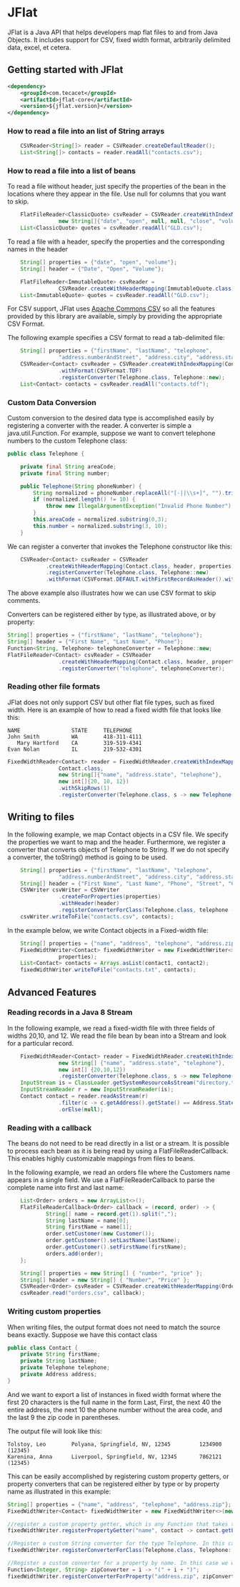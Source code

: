 # JFlat

JFlat is a Java API that helps developers map flat files to and from Java Objects. 
It includes support for CSV, fixed width format, arbitrarily delimited data, excel, et cetera.

## Getting started with JFlat

```xml
<dependency>
    <groupId>com.tecacet</groupId>
    <artifactId>jflat-core</artifactId>
    <version>${jflat.version}</version>
</dependency>
```

### How to read a  file into an list of String arrays

```java
    CSVReader<String[]> reader = CSVReader.createDefaultReader();
    List<String[]> contacts = reader.readAll("contacts.csv");
```

### How to read a file into a list of beans

To read a file without header, just specify the properties of the bean in the locations
where they appear in the file. Use null for columns that you want to skip.

```java
    FlatFileReader<ClassicQuote> csvReader = CSVReader.createWithIndexMapping(ClassicQuote.class,
                new String[]{"date", "open", null, null, "close", "volume", null});
    List<ClassicQuote> quotes = csvReader.readAll("GLD.csv");
```

To read a file with a header, specify the properties and the corresponding names in 
the header

```java
    String[] properties = {"date", "open", "volume"};
    String[] header = {"Date", "Open", "Volume"};

    FlatFileReader<ImmutableQuote> csvReader =
                CSVReader.createWithHeaderMapping(ImmutableQuote.class, header, properties);
    List<ImmutableQuote> quotes = csvReader.readAll("GLD.csv");
```

For CSV support, JFlat uses [Apache Commons CSV](http://commons.apache.org/proper/commons-csv/)
so all the features provided by this library are available, simply by providing the 
appropriate CSV Format.

The following example specifies a CSV format to read a tab-delimited file:

```java
    String[] properties = {"firstName", "lastName", "telephone",
                "address.numberAndStreet", "address.city", "address.state", "address.zip"};
    CSVReader<Contact> csvReader = CSVReader.createWithIndexMapping(Contact.class, properties)
                .withFormat(CSVFormat.TDF)
                .registerConverter(Telephone.class, Telephone::new);
    List<Contact> contacts = csvReader.readAll("contacts.tdf");
```

### Custom Data Conversion

Custom conversion to the desired data type is accomplished easily by registering a converter with the reader. 
A converter is simple a java.util.Function. 
For example, suppose we want to convert telephone numbers to the custom Telephone class:

```java
public class Telephone {

    private final String areaCode;
    private final String number;

    public Telephone(String phoneNumber) {
        String normalized = phoneNumber.replaceAll("[-||\\s+]", "").trim();
        if (normalized.length() != 10) {
            throw new IllegalArgumentException("Invalid Phone Number");
        }
        this.areaCode = normalized.substring(0,3);
        this.number = normalized.substring(3, 10);
    }
```

We can register a converter that invokes the Telephone constructor like this:

```java
    CSVReader<Contact> csvReader = CSVReader
            .createWithHeaderMapping(Contact.class, header, properties)
            .registerConverter(Telephone.class, Telephone::new)
            .withFormat(CSVFormat.DEFAULT.withFirstRecordAsHeader().withCommentMarker('#'));
```
The above example also illustrates how we can use CSV format to skip comments.

Converters can be registered either by type, as illustrated above, or by property:

```java
String[] properties = {"firstName", "lastName", "telephone"};
String[] header = {"First Name", "Last Name", "Phone"};
Function<String, Telephone> telephoneConverter = Telephone::new;
FlatFileReader<Contact> csvReader = CSVReader
                .createWithHeaderMapping(Contact.class, header, properties)
                .registerConverter("telephone", telephoneConverter);
```

### Reading other file formats

JFlat does not only support CSV but other flat file types, such as fixed width. 
Here is an example of how to read a fixed width file that looks like this:

```csv
NAME                STATE     TELEPHONE   
John Smith          WA        418-311-4111
   Mary Hartford    CA        319-519-4341
Evan Nolan          IL        219-532-4301
```

```java
FixedWidthReader<Contact> reader = FixedWidthReader.createWithIndexMapping(
                Contact.class,
                new String[]{"name", "address.state", "telephone"},
                new int[]{20, 10, 12})
                .withSkipRows(1)
                .registerConverter(Telephone.class, s -> new Telephone(s));
```

## Writing to files

In the following example, we map Contact objects in a CSV file. 
We specify the properties we want to map and the header. 
Furthermore, we register a converter that converts objects of Telephone to String.
If we do not specify a converter, the toString() method is going to be used.

```java
    String[] properties = {"firstName", "lastName", "telephone",
                "address.numberAndStreet", "address.city", "address.state", "address.zip"};
    String[] header = {"First Name", "Last Name", "Phone", "Street", "City", "State", "Zip" };
    CSVWriter csvWriter = CSVWriter
                .createForProperties(properties)
                .withHeader(header)
                .registerConverterForClass(Telephone.class, telephone -> telephone.getNumber()+telephone.getAreaCode());
    csvWriter.writeToFile("contacts.csv", contacts);   
```

In the example below, we write Contact objects in a Fixed-width file:

```java
    String[] properties = {"name", "address", "telephone", "address.zip"};
    FixedWidthWriter<Contact> fixedWidthWriter = new FixedWidthWriter<>(new int[] {20, 40, 10, 7},
                properties);
    List<Contact> contacts = Arrays.asList(contact1, contact2);
    fixedWidthWriter.writeToFile("contacts.txt", contacts);
```


## Advanced Features

### Reading records in a Java 8 Stream

In the following example, we read a fixed-width file with three fields 
of widths 20,10, and 12. We read the file bean by bean into a Stream
and look for a particular record.

```java
    FixedWidthReader<Contact> reader = FixedWidthReader.createWithIndexMapping(Contact.class,
                new String[] {"name", "address.state", "telephone"},
                new int[] {20,10,12})
                .registerConverter(Telephone.class, s -> new Telephone(s));
    InputStream is = ClassLoader.getSystemResourceAsStream("directory.txt");
    InputStreamReader r = new InputStreamReader(is);
    Contact contact = reader.readAsStream(r)
                .filter(c -> c.getAddress().getState() == Address.State.CA).findFirst()
                .orElse(null);
```

### Reading with a callback

The beans do not need to be read directly in a list or a stream. 
It is possible to process each bean as it is being read by using a FlatFileReaderCallback.
This enables highly customizable mappings from files to beans.

In the following example, we read an orders file where the Customers name appears in a single field. 
We use a FlatFileReaderCallback to parse the complete name into first and last name:

```java
    List<Order> orders = new ArrayList<>();
    FlatFileReaderCallback<Order> callback = (record, order) -> {
            String[] name = record.get(1).split(",");
            String lastName = name[0];
            String firstName = name[1];
            order.setCustomer(new Customer());
            order.getCustomer().setLastName(lastName);
            order.getCustomer().setFirstName(firstName);
            orders.add(order);
    };

    String[] properties = new String[] { "number", "price" };
    String[] header = new String[] { "Number", "Price" };
    CSVReader<Order> csvReader = CSVReader.createWithHeaderMapping(Order.class, header, properties);
    csvReader.read("orders.csv", callback);
```

### Writing custom properties

When writing files, the output format does not need to match the source beans exactly. 
Suppose we have this contact class

```java
public class Contact {
    private String firstName;
    private String lastName;
    private Telephone telephone;
    private Address address;
}
```

And we want to export a list of instances in fixed width format where the first 20 
characters is the full name in the form Last, First, the next 40 the entire address, 
the next 10 the phone number without the area code, and the last 9 the zip code in parentheses.

The output file will look like this:
```csv
Tolstoy, Leo        Polyana, Springfield, NV, 12345         1234900   (12345)
Karenina, Anna      Liverpool, Springfield, NV, 12345       7862121   (12345)
```

This can be easily accomplished by registering custom property getters, or property converters 
that can be registered either by type or by property name as illustrated in this example:

```java
String[] properties = {"name", "address", "telephone", "address.zip"};
FixedWidthWriter<Contact> fixedWidthWriter = new FixedWidthWriter<>(new int[] {20, 40, 10, 7}, properties);

//register a custom property getter, which is any Function that takes the target bean and returns a String
fixedWidthWriter.registerPropertyGetter("name", contact -> contact.getLastName() + ", " + contact.getFirstName());

//Register a custom String converter for the type Telephone. In this case, we want the number without the area code
fixedWidthWriter.registerConverterForClass(Telephone.class, Telephone::getNumber);

//Register a custom converter for a property by name. In this case we want to enclose the zip code in parenthesis
Function<Integer, String> zipConverter = i -> "(" + i + ")";
fixedWidthWriter.registerConverterForProperty("address.zip", zipConverter);
```